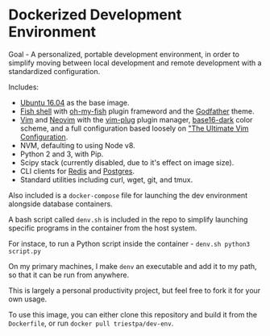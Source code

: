 # Dockerized Development Environment

Goal - A personalized, portable development environment, in order to simplify moving between local development and remote development with a standardized configuration.

Includes:
- [Ubuntu 16.04](https://hub.docker.com/_/ubuntu/) as the base image.
- [Fish shell](https://fishshell.com/) with [oh-my-fish](https://github.com/oh-my-fish/oh-my-fish) plugin frameword and the [Godfather](https://github.com/oh-my-fish/theme-godfather) theme.
- [Vim](http://www.vim.org/) and [Neovim](https://neovim.io/) with the [vim-plug](https://github.com/junegunn/vim-plug) plugin manager, [base16-dark](https://github.com/chriskempson/base16-vim) color scheme, and a full configuration based loosely on ["The Ultimate Vim Configuration](https://github.com/amix/vimrc).
- NVM, defaulting to using Node v8.
- Python 2 and 3, with Pip.
- Scipy stack (currently disabled, due to it's effect on image size).
- CLI clients for [Redis](https://redis.io/) and [Postgres](https://www.postgresql.org/). 
- Standard utilities including curl, wget, git, and tmux.

Also included is a `docker-compose` file for launching the dev environment alongside database containers.

A bash script called `denv.sh` is included in the repo to simplify launching specific programs in the container from the host system.

For instace, to run a Python script inside the container -
`denv.sh python3 script.py`

On my primary machines, I make `denv` an executable and add it to my path, so that it can be run from anywhere.

This is largely a personal productivity project, but feel free to fork it for your own usage.

To use this image, you can either clone this repository and build it from the `Dockerfile`, or run `docker pull triestpa/dev-env`. 
